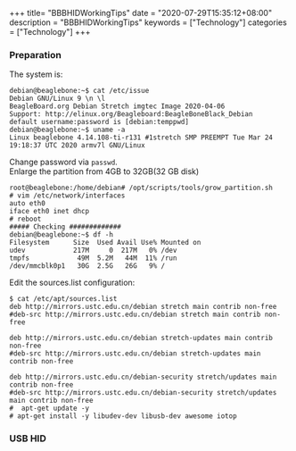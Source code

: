 +++
title= "BBBHIDWorkingTips"
date = "2020-07-29T15:35:12+08:00"
description = "BBBHIDWorkingTips"
keywords = ["Technology"]
categories = ["Technology"]
+++
### Preparation
The system is:   

```
debian@beaglebone:~$ cat /etc/issue
Debian GNU/Linux 9 \n \l
BeagleBoard.org Debian Stretch imgtec Image 2020-04-06
Support: http://elinux.org/Beagleboard:BeagleBoneBlack_Debian
default username:password is [debian:temppwd]
debian@beaglebone:~$ uname -a
Linux beaglebone 4.14.108-ti-r131 #1stretch SMP PREEMPT Tue Mar 24 19:18:37 UTC 2020 armv7l GNU/Linux
```
Change password via `passwd`.    
Enlarge the partition from 4GB to 32GB(32 GB disk)    

```
root@beaglebone:/home/debian# /opt/scripts/tools/grow_partition.sh 
# vim /etc/network/interfaces
auto eth0
iface eth0 inet dhcp
# reboot
##### Checking #############
debian@beaglebone:~$ df -h
Filesystem      Size  Used Avail Use% Mounted on
udev            217M     0  217M   0% /dev
tmpfs            49M  5.2M   44M  11% /run
/dev/mmcblk0p1   30G  2.5G   26G   9% /
```
Edit the sources.list configuration:    

```
$ cat /etc/apt/sources.list
deb http://mirrors.ustc.edu.cn/debian stretch main contrib non-free
#deb-src http://mirrors.ustc.edu.cn/debian stretch main contrib non-free

deb http://mirrors.ustc.edu.cn/debian stretch-updates main contrib non-free
#deb-src http://mirrors.ustc.edu.cn/debian stretch-updates main contrib non-free

deb http://mirrors.ustc.edu.cn/debian-security stretch/updates main contrib non-free
#deb-src http://mirrors.ustc.edu.cn/debian-security stretch/updates main contrib non-free
#  apt-get update -y 
# apt-get install -y libudev-dev libusb-dev awesome iotop
```

### USB HID

